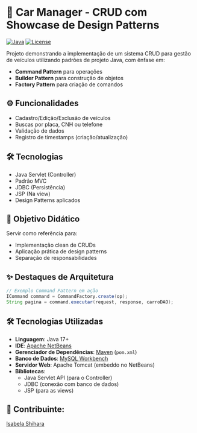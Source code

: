 # 🚗 Car Manager - CRUD com Showcase de Design Patterns

[![Java](https://img.shields.io/badge/Java-17%2B-blue)](https://openjdk.org/)
[![License](https://img.shields.io/badge/License-MIT-green)](https://opensource.org/licenses/MIT)

Projeto demonstrando a implementação de um sistema CRUD para gestão de veículos utilizando padrões de projeto Java, com ênfase em:
- **Command Pattern** para operações
- **Builder Pattern** para construção de objetos
- **Factory Pattern** para criação de comandos

## ⚙️ Funcionalidades
- Cadastro/Edição/Exclusão de veículos
- Buscas por placa, CNH ou telefone
- Validação de dados
- Registro de timestamps (criação/atualização)

## 🛠️ Tecnologias
- Java Servlet (Controller)
- Padrão MVC
- JDBC (Persistência)
- JSP (Na view)
- Design Patterns aplicados

## 🎯 Objetivo Didático
Servir como referência para:
- Implementação clean de CRUDs
- Aplicação prática de design patterns
- Separação de responsabilidades


## ✨ Destaques de Arquitetura
```java
// Exemplo Command Pattern em ação
ICommand command = CommandFactory.create(op);
String pagina = command.executar(request, response, carroDAO);
```

## 🛠️ Tecnologias Utilizadas

- **Linguagem**: Java 17+
- **IDE**: [Apache NetBeans](https://netbeans.apache.org/)
- **Gerenciador de Dependências**: [Maven](https://maven.apache.org/) (`pom.xml`)
- **Banco de Dados**: [MySQL Workbench](https://www.mysql.com/products/workbench/)
- **Servidor Web**: Apache Tomcat (embeddo no NetBeans)
- **Bibliotecas**:
  - Java Servlet API (para o Controller)
  - JDBC (conexão com banco de dados)
  - JSP (para as views)


 ## 🤝 **Contribuinte**:
[Isabela Shihara](https://github.com/isabela-tamie15)


